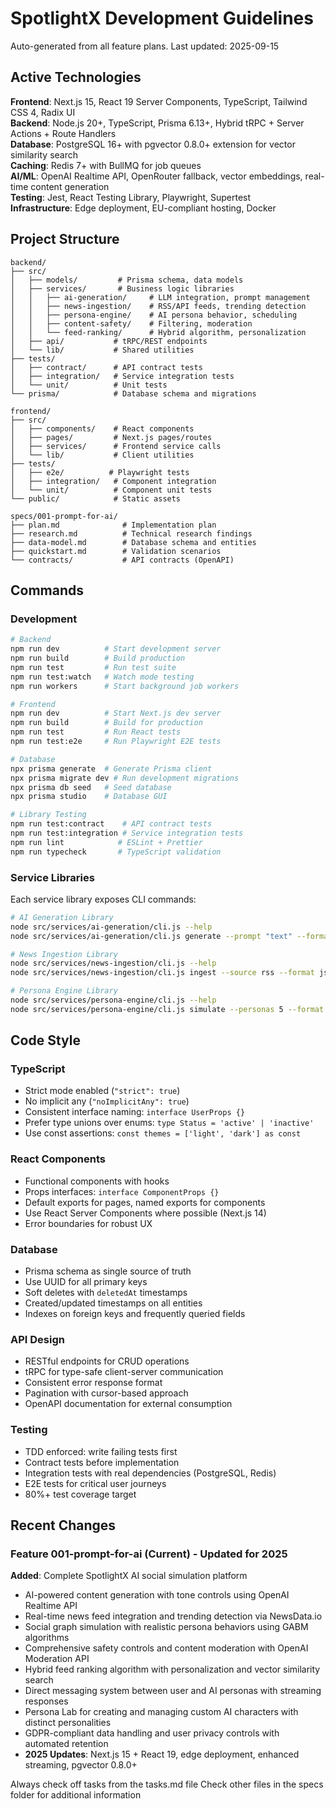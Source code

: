 # SpotlightX Development Guidelines

Auto-generated from all feature plans. Last updated: 2025-09-15

## Active Technologies

**Frontend**: Next.js 15, React 19 Server Components, TypeScript, Tailwind CSS 4, Radix UI  
**Backend**: Node.js 20+, TypeScript, Prisma 6.13+, Hybrid tRPC + Server Actions + Route Handlers  
**Database**: PostgreSQL 16+ with pgvector 0.8.0+ extension for vector similarity search  
**Caching**: Redis 7+ with BullMQ for job queues  
**AI/ML**: OpenAI Realtime API, OpenRouter fallback, vector embeddings, real-time content generation  
**Testing**: Jest, React Testing Library, Playwright, Supertest  
**Infrastructure**: Edge deployment, EU-compliant hosting, Docker  

## Project Structure
```
backend/
├── src/
│   ├── models/         # Prisma schema, data models
│   ├── services/       # Business logic libraries
│   │   ├── ai-generation/     # LLM integration, prompt management
│   │   ├── news-ingestion/    # RSS/API feeds, trending detection  
│   │   ├── persona-engine/    # AI persona behavior, scheduling
│   │   ├── content-safety/    # Filtering, moderation
│   │   └── feed-ranking/      # Hybrid algorithm, personalization
│   ├── api/           # tRPC/REST endpoints
│   └── lib/           # Shared utilities
├── tests/
│   ├── contract/      # API contract tests
│   ├── integration/   # Service integration tests
│   └── unit/          # Unit tests
└── prisma/            # Database schema and migrations

frontend/
├── src/
│   ├── components/    # React components
│   ├── pages/         # Next.js pages/routes
│   ├── services/      # Frontend service calls
│   └── lib/           # Client utilities
├── tests/
│   ├── e2e/          # Playwright tests
│   ├── integration/   # Component integration
│   └── unit/          # Component unit tests
└── public/            # Static assets

specs/001-prompt-for-ai/
├── plan.md              # Implementation plan
├── research.md          # Technical research findings
├── data-model.md        # Database schema and entities
├── quickstart.md        # Validation scenarios
└── contracts/           # API contracts (OpenAPI)
```

## Commands

### Development
```bash
# Backend
npm run dev          # Start development server
npm run build        # Build production
npm run test         # Run test suite
npm run test:watch   # Watch mode testing
npm run workers      # Start background job workers

# Frontend  
npm run dev          # Start Next.js dev server
npm run build        # Build for production
npm run test         # Run React tests
npm run test:e2e     # Run Playwright E2E tests

# Database
npx prisma generate  # Generate Prisma client
npx prisma migrate dev # Run development migrations
npx prisma db seed   # Seed database
npx prisma studio    # Database GUI

# Library Testing
npm run test:contract    # API contract tests
npm run test:integration # Service integration tests
npm run lint            # ESLint + Prettier
npm run typecheck       # TypeScript validation
```

### Service Libraries
Each service library exposes CLI commands:
```bash
# AI Generation Library
node src/services/ai-generation/cli.js --help
node src/services/ai-generation/cli.js generate --prompt "text" --format json

# News Ingestion Library  
node src/services/news-ingestion/cli.js --help
node src/services/news-ingestion/cli.js ingest --source rss --format json

# Persona Engine Library
node src/services/persona-engine/cli.js --help
node src/services/persona-engine/cli.js simulate --personas 5 --format json
```

## Code Style

### TypeScript
- Strict mode enabled (`"strict": true`)
- No implicit any (`"noImplicitAny": true`)
- Consistent interface naming: `interface UserProps {}`
- Prefer type unions over enums: `type Status = 'active' | 'inactive'`
- Use const assertions: `const themes = ['light', 'dark'] as const`

### React Components
- Functional components with hooks
- Props interfaces: `interface ComponentProps {}`
- Default exports for pages, named exports for components
- Use React Server Components where possible (Next.js 14)
- Error boundaries for robust UX

### Database
- Prisma schema as single source of truth
- Use UUID for all primary keys
- Soft deletes with `deletedAt` timestamps
- Created/updated timestamps on all entities
- Indexes on foreign keys and frequently queried fields

### API Design
- RESTful endpoints for CRUD operations
- tRPC for type-safe client-server communication
- Consistent error response format
- Pagination with cursor-based approach
- OpenAPI documentation for external consumption

### Testing
- TDD enforced: write failing tests first
- Contract tests before implementation
- Integration tests with real dependencies (PostgreSQL, Redis)
- E2E tests for critical user journeys
- 80%+ test coverage target

## Recent Changes

### Feature 001-prompt-for-ai (Current) - Updated for 2025
**Added**: Complete SpotlightX AI social simulation platform
- AI-powered content generation with tone controls using OpenAI Realtime API
- Real-time news feed integration and trending detection via NewsData.io
- Social graph simulation with realistic persona behaviors using GABM algorithms
- Comprehensive safety controls and content moderation with OpenAI Moderation API
- Hybrid feed ranking algorithm with personalization and vector similarity search
- Direct messaging system between user and AI personas with streaming responses
- Persona Lab for creating and managing custom AI characters with distinct personalities
- GDPR-compliant data handling and user privacy controls with automated retention
- **2025 Updates**: Next.js 15 + React 19, edge deployment, enhanced streaming, pgvector 0.8.0+

<!-- MANUAL ADDITIONS START -->
Always check off tasks from the tasks.md file
Check other files in the specs folder for additional information
<!-- MANUAL ADDITIONS END -->
